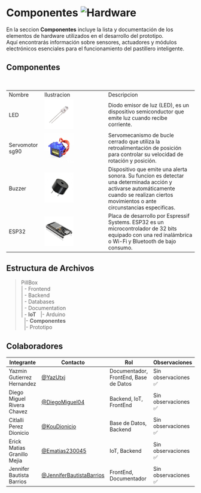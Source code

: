 #  Componentes ![Hardware](https://img.shields.io/badge/Hardware-FFD700?style=for-the-badge&logo=raspberrypi&logoColor=white)  

En la seccion **Componentes**  incluye la lista y documentación de los elementos de hardware utilizados en el desarrollo del prototipo.  
Aquí encontrarás información sobre sensores, actuadores y módulos electrónicos esenciales para el funcionamiento del pastillero inteligente.  

## Componentes

<table>
    <td>Nombre</td>
    <td>Ilustracion</td>
    <td>Descripcion</td>
    <tr>
        <td>LED</td>
        <td><img src="/Documentation/GUI/Assets/led.jpg" width="50%"/></td>
        <td>Diodo emisor de luz (LED), es un dispositivo semiconductor que emite luz cuando recibe corriente.</td>
    </tr>
    <tr>
        <td>Servomotor sg90</td>
        <td><img src="/Documentation/GUI/Assets/s.jpg" width="50%"/></td>
        <td>Servomecanismo de bucle cerrado que utiliza la retroalimentación de posición para controlar su velocidad de rotación y posición.</td>
    </tr>
    <tr>
        <td>Buzzer</td>
        <td><img src="/Documentation/GUI/Assets/bu.jpg" width="50%"/></td>
        <td>Dispositivo que emite una alerta sonora. Su funcion es detectar una determinada acción y activarse automáticamente cuando se realizan ciertos movimientos o ante circunstancias especificas.</td>
    </tr>
    <tr>
        <td>ESP32</td>
        <td><img src="/Documentation/GUI/Assets/es.jpg" width="50%"/></td>
        <td>Placa de desarrollo por Espressif Systems. ESP32 es un microcontrolador de 32 bits equipado con una red inalámbrica o Wi-Fi y Bluetooth de bajo consumo.</td>
    </tr>
</table>

##  Estructura de Archivos  
>PillBox  
>| - Frontend  
>| - Backend  
>| - Databases  
>| - Documentation  
>| - **IoT**
>&nbsp;&nbsp;|- Arduino<br>
>&nbsp;&nbsp;|- **Componentes**<br>
>&nbsp;&nbsp;|- Prototipo<br>

## Colaboradores

|Integrante|Contacto|Rol|Observaciones|
|------------|--------|---|---|
|Yazmin Gutierrez Hernandez|[@YazUtxj](https://github.com/YazUtxj)|Documentador, FrontEnd, Base de Datos|Sin observaciones ✅|
|Diego Miguel Rivera Chavez|[@DiegoMiguel04](https://github.com/DiegoMiguel04)|Backend, IoT, FrontEnd|Sin observaciones ✅|
|Citlalli Perez Dionicio |[@KouDionicio](https://github.com/KouDionicio)|Base de Datos, Backend|Sin observaciones ✅|
|Erick Matias Granillo Mejia|[@Ematias230045](https://github.com/Ematias230045)|IoT, Backend|Sin observaciones ✅|
|Jennifer Bautista Barrios|[@JenniferBautistaBarrios](https://github.com/JenniferBautistaBarrios)|FrontEnd, Documentador|Sin observaciones ✅|
